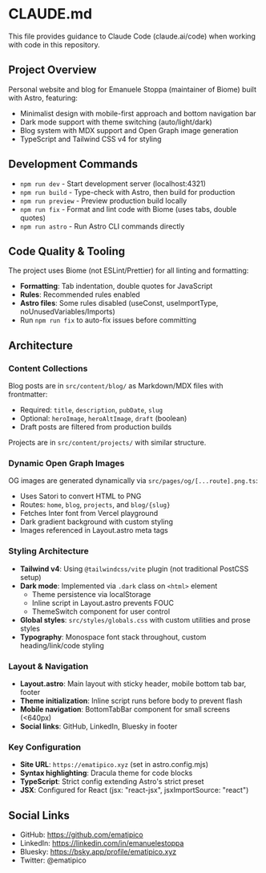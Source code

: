 # CLAUDE.md

This file provides guidance to Claude Code (claude.ai/code) when working with code in this repository.

## Project Overview

Personal website and blog for Emanuele Stoppa (maintainer of Biome) built with Astro, featuring:
- Minimalist design with mobile-first approach and bottom navigation bar
- Dark mode support with theme switching (auto/light/dark)
- Blog system with MDX support and Open Graph image generation
- TypeScript and Tailwind CSS v4 for styling

## Development Commands

- `npm run dev` - Start development server (localhost:4321)
- `npm run build` - Type-check with Astro, then build for production
- `npm run preview` - Preview production build locally
- `npm run fix` - Format and lint code with Biome (uses tabs, double quotes)
- `npm run astro` - Run Astro CLI commands directly

## Code Quality & Tooling

The project uses Biome (not ESLint/Prettier) for all linting and formatting:
- **Formatting**: Tab indentation, double quotes for JavaScript
- **Rules**: Recommended rules enabled
- **Astro files**: Some rules disabled (useConst, useImportType, noUnusedVariables/Imports)
- Run `npm run fix` to auto-fix issues before committing

## Architecture

### Content Collections

Blog posts are in `src/content/blog/` as Markdown/MDX files with frontmatter:
- Required: `title`, `description`, `pubDate`, `slug`
- Optional: `heroImage`, `heroAltImage`, `draft` (boolean)
- Draft posts are filtered from production builds

Projects are in `src/content/projects/` with similar structure.

### Dynamic Open Graph Images

OG images are generated dynamically via `src/pages/og/[...route].png.ts`:
- Uses Satori to convert HTML to PNG
- Routes: `home`, `blog`, `projects`, and `blog/{slug}`
- Fetches Inter font from Vercel playground
- Dark gradient background with custom styling
- Images referenced in Layout.astro meta tags

### Styling Architecture

- **Tailwind v4**: Using `@tailwindcss/vite` plugin (not traditional PostCSS setup)
- **Dark mode**: Implemented via `.dark` class on `<html>` element
  - Theme persistence via localStorage
  - Inline script in Layout.astro prevents FOUC
  - ThemeSwitch component for user control
- **Global styles**: `src/styles/globals.css` with custom utilities and prose styles
- **Typography**: Monospace font stack throughout, custom heading/link/code styling

### Layout & Navigation

- **Layout.astro**: Main layout with sticky header, mobile bottom tab bar, footer
- **Theme initialization**: Inline script runs before body to prevent flash
- **Mobile navigation**: BottomTabBar component for small screens (<640px)
- **Social links**: GitHub, LinkedIn, Bluesky in footer

### Key Configuration

- **Site URL**: `https://ematipico.xyz` (set in astro.config.mjs)
- **Syntax highlighting**: Dracula theme for code blocks
- **TypeScript**: Strict config extending Astro's strict preset
- **JSX**: Configured for React (jsx: "react-jsx", jsxImportSource: "react")

## Social Links

- GitHub: https://github.com/ematipico
- LinkedIn: https://linkedin.com/in/emanuelestoppa
- Bluesky: https://bsky.app/profile/ematipico.xyz
- Twitter: @ematipico
